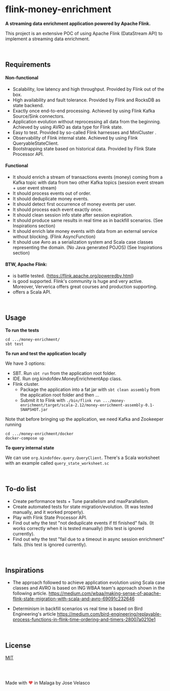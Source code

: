 # flink-money-enrichment
**A streaming data enrichment application powered by Apache Flink.**

This project is an extensive POC of using Apache Flink (DataStream API) to implement a streaming
data enrichment.

<br />
 
## Requirements

#### Non-functional

- Scalability, low latency and high throughput. Provided by Flink out of the box. 
- High availability and fault tolerance. Provided by Flink and RocksDB as state backend.
- Exactly once end-to-end processing. Achieved by using Flink Kafka Source/Sink connectors.
- Application evolution without reprocessing all data from the beginning. Achieved by using AVRO as data type for Flink state.
- Easy to test. Provided by so-called Flink harnesses and MiniCluster .
- Observability of Flink internal state. Achieved by using Flink QueryableStateClient. 
- Bootstrapping state based on historical data. Provided by Flink State Processor API.


#### Functional

- It should enrich a stream of transactions events (money) coming from a Kafka topic with data from two other Kafka topics (session event stream + user event stream) 
- It should process events out of order.
- It should deduplicate money events.
- It should detect first occurrence of money events per user.
- It should process each event exactly once. 
- It should clean session info state after session expiration.  
- It should produce same results in real time as in backfill scenarios. (See Inspirations section)
- It should enrich late money events with data from an external service without blocking. (Flink AsyncFunction)
- It should use Avro as a serialization system and Scala case classes representing the domain. (No Java generated POJOS) (See Inspirations section)


#### BTW, Apache Flink:

- is battle tested. (https://flink.apache.org/poweredby.html)
- is good supported. Flink's community is huge and very active. Moreover, Ververica offers great courses and production supporting.
- offers a Scala API.

<br />

## Usage

**To run the tests**
```
cd .../money-enrichment/
sbt test
```

**To run and test the application locally**

We have 3 options:

- SBT. Run `sbt run` from the application root folder.
- IDE. Run org.kindofdev.MoneyEnrichmentApp class. 
- Flink cluster. 
  * Package the application into a fat jar with `sbt clean assembly` from the application root folder and then ...
  * Submit it to Flink with `./bin/flink run .../money-enrichment/target/scala-2.12/money-enrichment-assembly-0.1-SNAPSHOT.jar`
    
    
Note that before bringing up the application, we need Kafka and Zookeeper running
```
cd .../money-enrichment/docker
docker-compose up
```

**To query internal state**

We can use `org.kindofdev.query.QueryClient`. There's a Scala worksheet with an example called `query_state_worksheet.sc`

<br />

## To-do list

- Create performance tests + Tune parallelism and maxParallelism.
- Create automated tests for state migration/evolution. (It was tested manually, and it worked properly).
- Play with Flink State Processor API. 
- Find out why the test "not deduplicate events if ttl finished" fails. (It works correctly when it is tested manually) (this test is ignored currently).
- Find out why the test "fail due to a timeout in async session enrichment" fails. (this test is ignored currently).

<br />

## Inspirations

- The approach followed to achieve application evolution using Scala case classes and AVRO is based on ING WBAA team's approach shown in the following article.
  https://medium.com/wbaa/making-sense-of-apache-flink-state-migration-with-scala-and-avro-69091c232646
  
- Determinism in backfill scenarios vs real time is based on Bird Engineering's article
https://medium.com/bird-engineering/replayable-process-functions-in-flink-time-ordering-and-timers-28007a0210e1

<br />

## License
[MIT](https://choosealicense.com/licenses/mit/)  

 <br />
 <br />
 
<!-- Example #2 - inline-styled ❤ -->
Made with <span style="color: #e25555;">&#9829;</span> in Malaga by Jose Velasco
